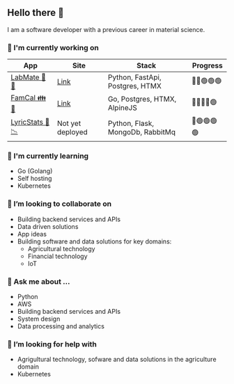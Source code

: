 ## Hello there 👋

I am a software developer with a previous career in material science.

### 🔭 I'm currently working on

| App | Site | Stack | Progress |
| --- | --- | --- | --- |
| [LabMate 🥼🧪](https://github.com/antgobar/labmate) | [Link](https://labmate.ant0n.uk) | Python, FastApi, Postgres, HTMX | 🔴🔴🟢🟢🟢 |  
| [FamCal 👪 📆](https://github.com/antgobar/famcal) | [Link](https://famcal.ant0n.uk) | Go, Postgres, HTMX, AlpineJS | 🔴🔴🔴🔴🟢 |  
| [LyricStats 🎵📉](https://github.com/antgobar/lyrics_analytics) | Not yet deployed | Python, Flask, MongoDb, RabbitMq | 🔴🟢🟢🟢🟢 |  

### 🌱 I'm currently learning
- Go (Golang)
- Self hosting
- Kubernetes

### 👯 I’m looking to collaborate on
- Building backend services and APIs
- Data driven solutions
- App ideas
- Building software and data solutions for key domains:
  - Agricultural technology
  - Financial technology
  - IoT

### 💬 Ask me about ...
- Python
- AWS
- Building backend services and APIs
- System design
- Data processing and analytics

### 🤔 I’m looking for help with
- Agrigultural technology, sofware and data solutions in the agriculture domain
- Kubernetes
